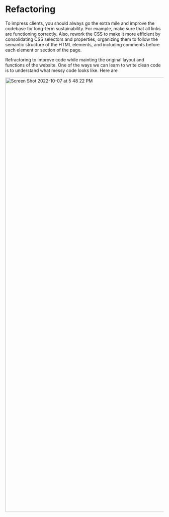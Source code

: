 # Refactoring
To impress clients, you should always go the extra mile and improve the codebase for long-term sustainability. For example, make sure that all links are functioning correctly. Also, rework the CSS to make it more efficient by consolidating CSS selectors and properties, organizing them to follow the semantic structure of the HTML elements, and including comments before each element or section of the page.

Refractoring to improve code while mainting the original layout and functions of the website. One of the ways we can learn to write clean code is to understand what messy code looks like. Here are 


 <img width="1381" alt="Screen Shot 2022-10-07 at 5 48 22 PM" src="https://user-images.githubusercontent.com/112808494/195755405-48d88903-178d-4406-b7b4-39512d667da8.png">
